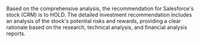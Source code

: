 Based on the comprehensive analysis, the recommendation for Salesforce's stock (CRM) is to HOLD. The detailed investment recommendation includes an analysis of the stock's potential risks and rewards, providing a clear rationale based on the research, technical analysis, and financial analysis reports.
